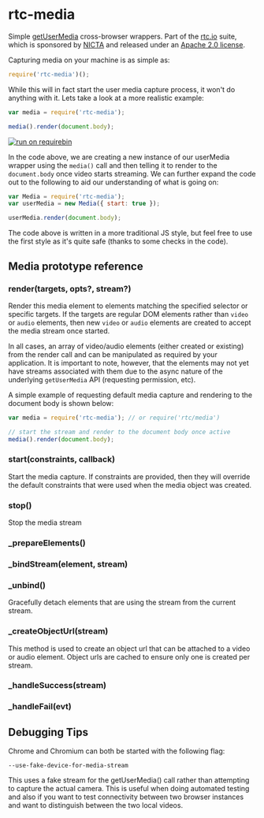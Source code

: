 # rtc-media

Simple [getUserMedia](http://dev.w3.org/2011/webrtc/editor/getusermedia.html)
cross-browser wrappers.  Part of the [rtc.io](http://rtc.io/) suite, which is
sponsored by [NICTA](http://opennicta.com) and released under an
[Apache 2.0 license](/LICENSE).

Capturing media on your machine is as simple as:

```js
require('rtc-media')();
```

While this will in fact start the user media capture process, it won't 
do anything with it.  Lets take a look at a more realistic example:

```js
var media = require('rtc-media');

media().render(document.body);
```

[![run on requirebin](http://requirebin.com/badge.png)
](http://requirebin.com/?gist=6085450)


In the code above, we are creating a new instance of our userMedia wrapper
using the `media()` call and then telling it to render to the
`document.body` once video starts streaming.  We can further expand the
code out to the following to aid our understanding of what is going on:

```js
var Media = require('rtc-media');
var userMedia = new Media({ start: true });

userMedia.render(document.body);
```

The code above is written in a more traditional JS style, but feel free
to use the first style as it's quite safe (thanks to some checks in the
code).

## Media prototype reference

### render(targets, opts?, stream?)

Render this media element to elements matching the specified selector or
specific targets.  If the targets are regular DOM elements rather than 
`video` or `audio` elements, then new `video` or `audio` elements are 
created to accept the media stream once started.

In all cases, an array of video/audio elements (either created or 
existing) from the render call and can be manipulated as required by 
your application.  It is important to note, however, that the elements
may not yet have streams associated with them due to the async nature
of the underlying `getUserMedia` API (requesting permission, etc).

A simple example of requesting default media capture and rendering to the 
document body is shown below:

```js
var media = require('rtc-media'); // or require('rtc/media')

// start the stream and render to the document body once active
media().render(document.body);
```

### start(constraints, callback)

Start the media capture.  If constraints are provided, then they will 
override the default constraints that were used when the media object was 
created.

### stop()

Stop the media stream

### _prepareElements()

### _bindStream(element, stream)

### _unbind()

Gracefully detach elements that are using the stream from the 
current stream.

### _createObjectUrl(stream)

This method is used to create an object url that can be attached to a video
or audio element.  Object urls are cached to ensure only one is created
per stream.

### _handleSuccess(stream)

### _handleFail(evt)

## Debugging Tips

Chrome and Chromium can both be started with the following flag:

```
--use-fake-device-for-media-stream
```

This uses a fake stream for the getUserMedia() call rather than attempting
to capture the actual camera.  This is useful when doing automated testing
and also if you want to test connectivity between two browser instances and
want to distinguish between the two local videos.
